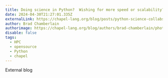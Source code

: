 ```yaml
---
title: Doing science in Python?  Wishing for more speed or scalability?
date: 2024-04-30T21:27:01.335Z
externalLink: https://chapel-lang.org/blog/posts/python-science-collabs/
author: Brad Chamberlain
authorimage: https://chapel-lang.org/blog/authors/brad-chamberlain/photo.jpg
disable: false
tags:
  - HPC
  - opensource
  - Python
  - chapel
---
```

E﻿xternal blog